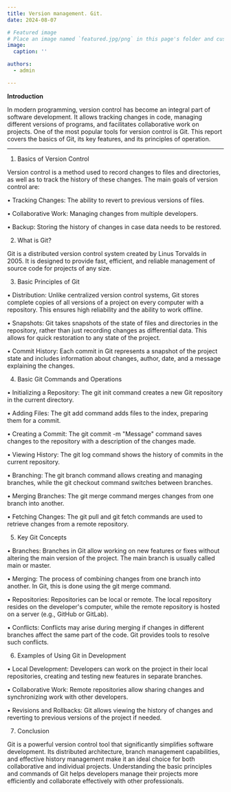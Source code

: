 ```yaml
---
title: Version management. Git.
date: 2024-08-07

# Featured image
# Place an image named `featured.jpg/png` in this page's folder and customize its options here.
image:
  caption: ''

authors:
  - admin

---
```


**Introduction**

In modern programming, version control has become an integral part of software development. It allows tracking changes in code, managing different versions of programs, and facilitates collaborative work on projects. One of the most popular tools for version control is Git. This report covers the basics of Git, its key features, and its principles of operation.
________________________________________
1. Basics of Version Control

Version control is a method used to record changes to files and directories, as well as to track the history of these changes. The main goals of version control are:

• Tracking Changes: The ability to revert to previous versions of files.

• Collaborative Work: Managing changes from multiple developers.

• Backup: Storing the history of changes in case data needs to be restored.

2. What is Git?

Git is a distributed version control system created by Linus Torvalds in 2005. It is designed to provide fast, efficient, and reliable management of source code for projects of any size.

3. Basic Principles of Git

• Distribution: Unlike centralized version control systems, Git stores complete copies of all versions of a project on every computer with a repository. This ensures high reliability and the ability to work offline.

• Snapshots: Git takes snapshots of the state of files and directories in the repository, rather than just recording changes as differential data. This allows for quick restoration to any state of the project.

• Commit History: Each commit in Git represents a snapshot of the project state and includes information about changes, author, date, and a message explaining the changes.

4. Basic Git Commands and Operations

• Initializing a Repository: The git init command creates a new Git repository in the current directory.

• Adding Files: The git add <file> command adds files to the index, preparing them for a commit.

• Creating a Commit: The git commit -m "Message" command saves changes to the repository with a description of the changes made.

• Viewing History: The git log command shows the history of commits in the current repository.

• Branching: The git branch command allows creating and managing branches, while the git checkout command switches between branches.

• Merging Branches: The git merge command merges changes from one branch into another.

• Fetching Changes: The git pull and git fetch commands are used to retrieve changes from a remote repository.

5. Key Git Concepts

• Branches: Branches in Git allow working on new features or fixes without altering the main version of the project. The main branch is usually called main or master.

• Merging: The process of combining changes from one branch into another. In Git, this is done using the git merge command.

• Repositories: Repositories can be local or remote. The local repository resides on the developer's computer, while the remote repository is hosted on a server (e.g., GitHub or GitLab).

• Conflicts: Conflicts may arise during merging if changes in different branches affect the same part of the code. Git provides tools to resolve such conflicts.

6. Examples of Using Git in Development

• Local Development: Developers can work on the project in their local repositories, creating and testing new features in separate branches.

• Collaborative Work: Remote repositories allow sharing changes and synchronizing work with other developers.

• Revisions and Rollbacks: Git allows viewing the history of changes and reverting to previous versions of the project if needed.

7. Conclusion

Git is a powerful version control tool that significantly simplifies software development. Its distributed architecture, branch management capabilities, and effective history management make it an ideal choice for both collaborative and individual projects. Understanding the basic principles and commands of Git helps developers manage their projects more efficiently and collaborate effectively with other professionals.
